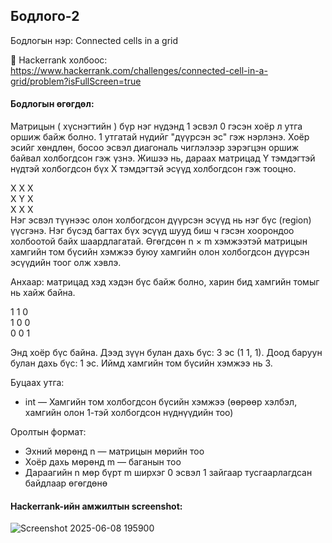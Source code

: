 ## Бодлого-2
Бодлогын нэр: Connected cells in a grid

🔗 Hackerrank холбоос: https://www.hackerrank.com/challenges/connected-cell-in-a-grid/problem?isFullScreen=true

#### Бодлогын өгөгдөл:

Матрицын ( хүснэгтийн ) бүр нэг нүдэнд 1 эсвэл 0 гэсэн хоёр л утга оршиж байж болно. 1 утгатай нүдийг "дүүрсэн эс" гэж нэрлэнэ.
Хоёр эсийг хөндлөн, босоо эсвэл диагональ чиглэлээр зэрэгцэн оршиж байвал холбогдсон гэж үзнэ.
Жишээ нь, дараах матрицад Y тэмдэгтэй нүдтэй холбогдсон бүх X тэмдэгтэй эсүүд холбогдсон гэж тооцно.

X X X  
X Y X  
X X X  
Нэг эсвэл түүнээс олон холбогдсон дүүрсэн эсүүд нь нэг бүс (region) үүсгэнэ. Нэг бүсэд багтах бүх эсүүд шууд биш ч гэсэн хоорондоо холбоотой байх шаардлагатай.
Өгөгдсөн n × m хэмжээтэй матрицын хамгийн том бүсийн хэмжээ буюу хамгийн олон холбогдсон дүүрсэн эсүүдийн тоог олж хэвлэ.

Анхаар: матрицад хэд хэдэн бүс байж болно, харин бид хамгийн томыг нь хайж байна.

1 1 0  
1 0 0  
0 0 1

Энд хоёр бүс байна. Дээд зүүн булан дахь бүс: 3 эс (1 1, 1). Доод баруун булан дахь бүс: 1 эс. Иймд хамгийн том бүсийн хэмжээ нь 3.

Буцаах утга:
- int — Хамгийн том холбогдсон бүсийн хэмжээ (өөрөөр хэлбэл, хамгийн олон 1-тэй холбогдсон нүднүүдийн тоо)

 Оролтын формат:
- Эхний мөрөнд n — матрицын мөрийн тоо
- Хоёр дахь мөрөнд m — баганын тоо
- Дараагийн n мөр бүрт m ширхэг 0 эсвэл 1 зайгаар тусгаарлагдсан байдлаар өгөгдөнө

#### Hackerrank-ийн амжилтын screenshot:
![Screenshot 2025-06-08 195900](https://github.com/user-attachments/assets/85d1d107-1ae7-4a92-8db0-738decfe65de)
